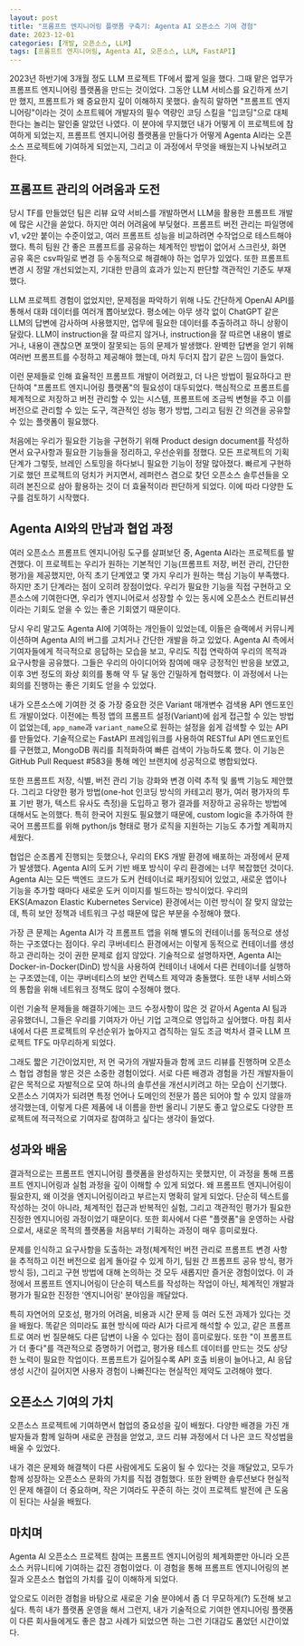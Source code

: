 ```yaml
---
layout: post
title: "프롬프트 엔지니어링 플랫폼 구축기: Agenta AI 오픈소스 기여 경험"
date: 2023-12-01
categories: [개발, 오픈소스, LLM]
tags: [프롬프트 엔지니어링, Agenta AI, 오픈소스, LLM, FastAPI]
---
```

2023년 하반기에 3개월 정도 LLM 프로젝트 TF에서 짧게 일을 했다. 그때 맡은 업무가 프롬프트 엔지니어링 플랫폼을 만드는 것이었다. 그동안 LLM 서비스를 요긴하게 쓰기만 했지, 프롬프트가 왜 중요한지 깊이 이해하지 못했다. 솔직히 말하면 "프롬프트 엔지니어링"이라는 것이 소프트웨어 개발자의 필수 역량인 코딩 스킬을 "입코딩"으로 대체한다는 놀리는 말인줄 알았던 나였다. 이 분야에 무지했던 내가 어떻게 이 프로젝트에 참여하게 되었는지, 프롬프트 엔지니어링 플랫폼을 만들다가 어떻게 Agenta AI라는 오픈소스 프로젝트에 기여하게 되었는지, 그리고 이 과정에서 무엇을 배웠는지 나눠보려고 한다.

## 프롬프트 관리의 어려움과 도전

당시 TF를 만들었던 팀은 리뷰 요약 서비스를 개발하면서 LLM을 활용한 프롬프트 개발에 많은 시간을 쏟았다. 하지만 여러 어려움에 부딪혔다. 프롬프트 버전 관리는 파일명에 v1, v2만 붙이는 수준이었고, 여러 프롬프트 성능을 비교하려면 수작업으로 테스트해야 했다. 특히 팀원 간 좋은 프롬프트를 공유하는 체계적인 방법이 없어서 스크린샷, 화면 공유 혹은 csv파일로 변경 등 수동적으로 해결해야 하는 업무가 있었다. 또한 프롬프트 변경 시 정말 개선되었는지, 기대한 만큼의 효과가 있는지 판단할 객관적인 기준도 부재했다.

LLM 프로젝트 경험이 없었지만, 문제점을 파악하기 위해 나도 간단하게 OpenAI API를 통해서 대화 데이터를 여러개 뽑아보았다. 평소에는 아무 생각 없이 ChatGPT 같은 LLM의 답변에 감사하며 사용했지만, 업무에 필요한 데이터를 추출하려고 하니 상황이 달랐다. LLM이 instruction을 잘 따르지 않거나, instruction을 잘 따르면 내용이 별로거나, 내용이 괜찮으면 포맷이 잘못되는 등의 문제가 발생했다. 완벽한 답변을 얻기 위해 여러번 프롬프트를 수정하고 제공해야 했는데, 마치 두더지 잡기 같은 느낌이 들었다.

이런 문제들로 인해 효율적인 프롬프트 개발이 어려웠고, 더 나은 방법이 필요하다고 판단하여 "프롬프트 엔지니어링 플랫폼"의 필요성이 대두되었다. 핵심적으로 프롬프트를 체계적으로 저장하고 버전 관리할 수 있는 시스템, 프롬프트에 조금씩 변형을 주고 이를 버전으로 관리할 수 있는 도구, 객관적인 성능 평가 방법, 그리고 팀원 간 의견을 공유할 수 있는 플랫폼이 필요했다.

처음에는 우리가 필요한 기능을 구현하기 위해 Product design document를 작성하면서 요구사항과 필요한 기능들을 정리하고, 우선순위를 정했다. 모든 프로젝트의 기획 단계가 그렇듯, 브레인 스토밍을 하다보니 필요한 기능이 정말 많아졌다. 빠르게 구현하기로 했던 프로젝트의 덩치가 커지면서, 레퍼런스 겸으로 찾던 오픈소스 솔루션들을 오히려 본진으로 삼아 활용하는 것이 더 효율적이라 판단하게 되었다. 이에 따라 다양한 도구를 검토하기 시작했다.

## Agenta AI와의 만남과 협업 과정

여러 오픈소스 프롬프트 엔지니어링 도구를 살펴보던 중, Agenta AI라는 프로젝트를 발견했다. 이 프로젝트는 우리가 원하는 기본적인 기능(프롬프트 저장, 버전 관리, 간단한 평가)을 제공했지만, 아직 초기 단계였고 몇 가지 우리가 원하는 핵심 기능이 부족했다. 하지만 초기 단계라는 점이 오히려 장점이었다. 우리가 필요한 기능을 직접 구현하고 오픈소스에 기여한다면, 우리가 엔지니어로서 성장할 수 있는 동시에 오픈소스 컨트리뷰션이라는 기회도 얻을 수 있는 좋은 기회였기 때문이다.

당시 우리 말고도 Agenta AI에 기여하는 개인들이 있었는데, 이들은 슬랙에서 커뮤니케이션하며 Agenta AI의 버그를 고치거나 간단한 개발을 하고 있었다. Agenta AI 측에서 기여자들에게 적극적으로 응답하는 모습을 보고, 우리도 직접 연락하여 우리의 목적과 요구사항을 공유했다. 그들은 우리의 아이디어와 참여에 매우 긍정적인 반응을 보였고, 이후 3번 정도의 화상 회의를 통해 약 두 달 동안 긴밀하게 협력했다. 이 과정에서 나는 회의를 진행하는 좋은 기회도 얻을 수 있었다.

내가 오픈소스에 기여한 것 중 가장 중요한 것은 Variant 매개변수 검색용 API 엔드포인트 개발이었다. 이전에는 특정 앱의 프롬프트 설정(Variant)에 쉽게 접근할 수 있는 방법이 없었는데, `app_name`과 `variant_name`으로 원하는 설정을 쉽게 검색할 수 있는 API를 만들었다. 기술적으로는 FastAPI 프레임워크를 사용하여 RESTful API 엔드포인트를 구현했고, MongoDB 쿼리를 최적화하여 빠른 검색이 가능하도록 했다. 이 기능은 GitHub Pull Request #583을 통해 메인 브랜치에 성공적으로 병합되었다.

또한 프롬프트 저장, 식별, 버전 관리 기능 강화와 변경 이력 추적 및 롤백 기능도 제안했다. 그리고 다양한 평가 방법(one-hot 인코딩 방식의 카테고리 평가, 여러 평가자의 투표 기반 평가, 텍스트 유사도 측정)을 도입하고 평가 결과를 저장하고 공유하는 방법에 대해서도 논의했다. 특히 한국어 지원도 필요했기 때문에, custom logic을 추가하여 한국어 프롬프트를 위해 python/js 형태로 평가 로직을 지원하는 기능도 추가할 계획까지 세웠다.

협업은 순조롭게 진행되는 듯했으나, 우리의 EKS 개발 환경에 배포하는 과정에서 문제가 발생했다. Agenta AI의 도커 기반 배포 방식이 우리 환경에는 너무 복잡했던 것이다. Agenta AI는 모든 백엔드 코드가 도커 컨테이너로 패키징되어 있었고, 새로운 앱이나 기능을 추가할 때마다 새로운 도커 이미지를 빌드하는 방식이었다. 우리의 EKS(Amazon Elastic Kubernetes Service) 환경에서는 이런 방식이 잘 맞지 않았는데, 특히 보안 정책과 네트워크 구성 때문에 많은 부분을 수정해야 했다.

가장 큰 문제는 Agenta AI가 각 프롬프트 앱을 위해 별도의 컨테이너를 동적으로 생성하는 구조였다는 점이다. 우리 쿠버네티스 환경에서는 이렇게 동적으로 컨테이너를 생성하고 관리하는 것이 권한 문제로 쉽지 않았다. 기술적으로 설명하자면, Agenta AI는 Docker-in-Docker(DinD) 방식을 사용하여 컨테이너 내에서 다른 컨테이너를 실행하는 구조였는데, 이는 쿠버네티스의 보안 컨텍스트 제약과 충돌했다. 또한 내부 서비스와의 통합을 위해 네트워크 정책도 많이 수정해야 했다. 

이런 기술적 문제들을 해결하기에는 코드 수정사항이 많은 것 같아서 Agenta AI 팀과 공유했더니, 그들은 우리를 기여자가 아닌 기업 고객으로 영입하고 싶어했다. 마침 회사 내에서 다른 프로젝트의 우선순위가 높아지고 겸직하는 일도 조금 벅차서 결국 LLM 프로젝트 TF도 마무리하게 되었다.

그래도 짧은 기간이었지만, 저 먼 국가의 개발자들과 함께 코드 리뷰를 진행하며 오픈소스 협업 경험을 쌓은 것은 소중한 경험이었다. 서로 다른 배경과 경험을 가진 개발자들이 같은 목적으로 자발적으로 모여 하나의 솔루션을 개선시키려고 하는 모습이 신기했다. 오픈소스 기여자가 되려면 특정 언어나 도메인의 전문가 쯤은 되어야 할 수 있지 않을까 생각했는데, 이렇게 다른 제품에 내 이름을 한번 올리니 기분도 좋고 앞으로도 다양한 프로젝트에 적극적으로 기여자로 참여하고 싶다는 생각이 들었다.

## 성과와 배움

결과적으로는 프롬프트 엔지니어링 플랫폼을 완성하지는 못했지만, 이 과정을 통해 프롬프트 엔지니어링과 실험 과정을 깊이 이해할 수 있게 되었다. 왜 프롬프트 엔지니어링이 필요한지, 왜 이것을 엔지니어링이라고 부르는지 명확히 알게 되었다. 단순히 텍스트를 작성하는 것이 아니라, 체계적인 접근과 반복적인 실험, 그리고 객관적인 평가가 필요한 진정한 엔지니어링 과정이었기 때문이다. 또한 회사에서 다른 "플랫폼"을 운영하는 사람으로서, 새로운 목적의 플랫폼을 처음부터 기획하는 과정이 매우 흥미로웠다.

문제를 인식하고 요구사항을 도출하는 과정(체계적인 버전 관리로 프롬프트 변경 사항을 추적하고 이전 버전으로 쉽게 돌아갈 수 있게 하기, 팀원 간 프롬프트 공유 방식, 평가 방식 등), 그리고 구현 방법에 대해 논의하는 것 모두 새롭지만 즐거운 경험이었다. 이 과정에서 프롬프트 엔지니어링이 단순히 텍스트를 작성하는 작업이 아닌, 체계적인 개발과 평가가 필요한 진정한 '엔지니어링' 분야임을 깨달았다.

특히 자연어의 모호성, 평가의 어려움, 비용과 시간 문제 등 여러 도전 과제가 있다는 것을 배웠다. 똑같은 의미라도 표현 방식에 따라 AI가 다르게 해석할 수 있고, 같은 프롬프트로 여러 번 질문해도 다른 답변이 나올 수 있다는 점이 흥미로웠다. 또한 "이 프롬프트가 더 좋다"를 객관적으로 증명하기 어렵고, 평가용 테스트 데이터를 만드는 것도 상당한 노력이 필요한 작업이다. 프롬프트가 길어질수록 API 호출 비용이 늘어나고, AI 응답 생성 시간이 길어지면 사용자 경험이 나빠진다는 현실적인 제약도 고려해야 했다.

## 오픈소스 기여의 가치

오픈소스 프로젝트에 기여하면서 협업의 중요성을 깊이 배웠다. 다양한 배경을 가진 개발자들과 함께 일하며 새로운 관점을 얻었고, 코드 리뷰 과정에서 더 나은 코드 작성법을 배울 수 있었다.

내가 겪은 문제와 해결책이 다른 사람에게도 도움이 될 수 있다는 것을 깨달았고, 모두가 함께 성장하는 오픈소스 문화의 가치를 직접 경험했다. 또한 완벽한 솔루션보다 현실적인 문제 해결이 더 중요하며, 작은 기여라도 꾸준히 하는 것이 프로젝트 발전에 큰 도움이 된다는 사실을 배웠다.

## 마치며

Agenta AI 오픈소스 프로젝트 참여는 프롬프트 엔지니어링의 체계화뿐만 아니라 오픈소스 커뮤니티에 기여하는 값진 경험이었다. 이 경험을 통해 프롬프트 엔지니어링의 본질과 오픈소스 협업의 가치를 깊이 이해하게 되었다.

앞으로도 이러한 경험을 바탕으로 새로운 기술 분야에서 좀 더 무모하게(?) 도전해 보고 싶다. 특히 내가 플랫폼 운영을 해서 그런지, 내가 기술적으로 기여한 엔지니어링 플랫폼이 다른 회사들에게도 좋은 참고 사례가 되었으면 하는 그런 기대감도 품었던 시간이었다.